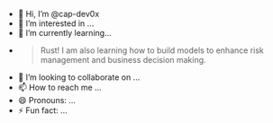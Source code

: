 - 👋 Hi, I’m @cap-dev0x
- 👀 I’m interested in ...
- 🌱 I’m currently learning...
- >Rust! I am also learning how to build models to enhance risk management and business decision making.
- 💞️ I’m looking to collaborate on ...
- 📫 How to reach me ...
- 😄 Pronouns: ...
- ⚡ Fun fact: ...

<!---
cap-dev0x/cap-dev0x is a ✨ special ✨ repository because its `README.md` (this file) appears on your GitHub profile.
You can click the Preview link to take a look at your changes.
--->
